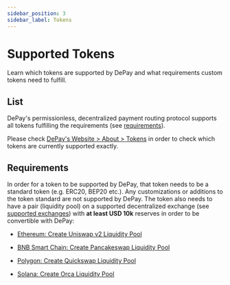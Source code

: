 ```yaml
---
sidebar_position: 3
sidebar_label: Tokens
---
```


# Supported Tokens

Learn which tokens are supported by DePay and what requirements custom tokens need to fulfill.

## List

DePay's permissionless, decentralized payment routing protocol supports all tokens fulfilling the requirements (see [requirements](#requirements)).

Please check [DePay's Website > About > Tokens](https://depay.com/tokens) in order to check which tokens are currently supported exactly.

## Requirements

In order for a token to be supported by DePay, that token needs to be a standard token (e.g. ERC20, BEP20 etc.). Any customizations or additions to the token standard are not supported by DePay. The token also needs to have a pair (liquidity pool) on a supported decentralized exchange (see [supported exchanges](/docs/payments/supported/exchanges)) with **at least USD 10k** reserves in order to be convertible with DePay:

- [Ethereum: Create Uniswap v2 Liquidity Pool](https://app.uniswap.org/#/add/v2/ETH)

- [BNB Smart Chain: Create Pancakeswap Liquidity Pool](https://pancakeswap.finance/add)

- [Polygon: Create Quickswap Liquidity Pool](https://quickswap.exchange/#/add/ETH)

- [Solana: Create Orca Liquidity Pool](https://v1.orca.so/liquidity/create)
